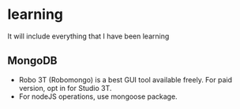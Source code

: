 # learning
It will include everything that I have been learning

## MongoDB

* Robo 3T (Robomongo) is a best GUI tool available freely. For paid version, opt in for Studio 3T.
* For nodeJS operations, use mongoose package.

